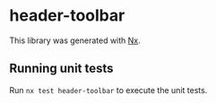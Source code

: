 # header-toolbar

This library was generated with [Nx](https://nx.dev).

## Running unit tests

Run `nx test header-toolbar` to execute the unit tests.
